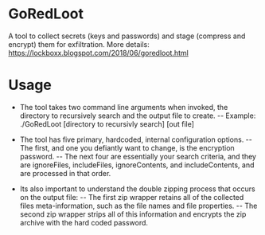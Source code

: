 # GoRedLoot

A tool to collect secrets (keys and passwords) and stage (compress and encrypt) them for exfiltration.
More details: https://lockboxx.blogspot.com/2018/06/goredloot.html

# Usage

- The tool takes two command line arguments when invoked, the directory to recursively search and the output file to create. 
-- Example: ./GoRedLoot [directory to recursivly search] [out file]

- The tool has five primary, hardcoded, internal configuration options. 
-- The first, and one you defiantly want to change, is the encryption password. 
-- The next four are essentially your search criteria, and they are ignoreFiles, includeFiles, ignoreContents, and includeContents, and are processed in that order. 

- Its also important to understand the double zipping process that occurs on the output file: 
-- The first zip wrapper retains all of the collected files meta-information, such as the file names and file properties. 
-- The second zip wrapper strips all of this information and encrypts the zip archive with the hard coded password.
